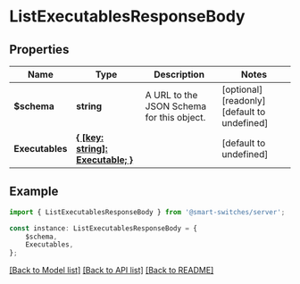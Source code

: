 # ListExecutablesResponseBody


## Properties

Name | Type | Description | Notes
------------ | ------------- | ------------- | -------------
**$schema** | **string** | A URL to the JSON Schema for this object. | [optional] [readonly] [default to undefined]
**Executables** | [**{ [key: string]: Executable; }**](Executable.md) |  | [default to undefined]

## Example

```typescript
import { ListExecutablesResponseBody } from '@smart-switches/server';

const instance: ListExecutablesResponseBody = {
    $schema,
    Executables,
};
```

[[Back to Model list]](../README.md#documentation-for-models) [[Back to API list]](../README.md#documentation-for-api-endpoints) [[Back to README]](../README.md)
